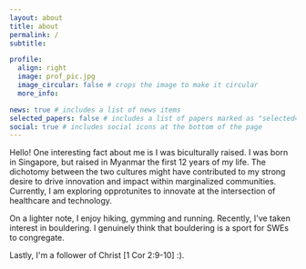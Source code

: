 ```yaml
---
layout: about
title: about
permalink: /
subtitle:

profile:
  align: right
  image: prof_pic.jpg
  image_circular: false # crops the image to make it circular
  more_info:

news: true # includes a list of news items
selected_papers: false # includes a list of papers marked as "selected={true}"
social: true # includes social icons at the bottom of the page
---
```


Hello! One interesting fact about me is I was biculturally raised. I was born in Singapore, but raised in Myanmar the first 12 years of my life. The dichotomy between the two cultures might have contributed to my strong desire to drive innovation and impact within marginalized communities. Currently, I am exploring opprotunites to innovate at the intersection of healthcare and technology.

On a lighter note, I enjoy hiking, gymming and running. Recently, I've taken interest in bouldering. I genuinely think that bouldering is a sport for SWEs to congregate.

Lastly, I'm a follower of Christ [1 Cor 2:9-10] :).

<!-- Write your biography here. Tell the world about yourself. Link to your favorite [subreddit](http://reddit.com). You can put a picture in, too. The code is already in, just name your picture `prof_pic.jpg` and put it in the `img/` folder.

Put your address / P.O. box / other info right below your picture. You can also disable any of these elements by editing `profile` property of the YAML header of your `_pages/about.md`. Edit `_bibliography/papers.bib` and Jekyll will render your [publications page](/al-folio/publications/) automatically.

Link to your social media connections, too. This theme is set up to use [Font Awesome icons](https://fontawesome.com/) and [Academicons](https://jpswalsh.github.io/academicons/), like the ones below. Add your Facebook, Twitter, LinkedIn, Google Scholar, or just disable all of them. -->
